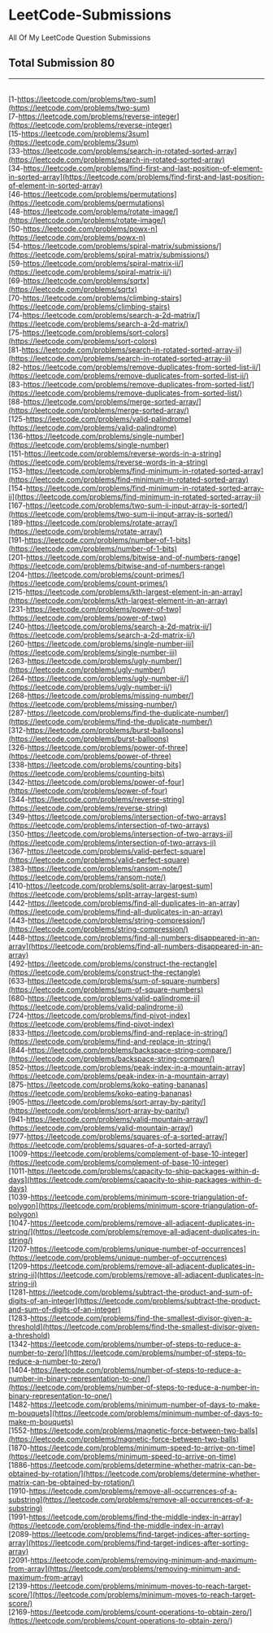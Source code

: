 # LeetCode-Submissions
All Of My LeetCode Question Submissions  
  
 ## Total Submission 80
 
 
 
 
 *******************************************************************************************************************************************************************
<br />[1-https://leetcode.com/problems/two-sum](https://leetcode.com/problems/two-sum)
<br />[7-https://leetcode.com/problems/reverse-integer](https://leetcode.com/problems/reverse-integer)
<br />[15-https://leetcode.com/problems/3sum](https://leetcode.com/problems/3sum)
<br />[33-https://leetcode.com/problems/search-in-rotated-sorted-array](https://leetcode.com/problems/search-in-rotated-sorted-array)
<br />[34-https://leetcode.com/problems/find-first-and-last-position-of-element-in-sorted-array](https://leetcode.com/problems/find-first-and-last-position-of-element-in-sorted-array)
<br />[46-https://leetcode.com/problems/permutations](https://leetcode.com/problems/permutations)
<br />[48-https://leetcode.com/problems/rotate-image/](https://leetcode.com/problems/rotate-image/)
<br />[50-https://leetcode.com/problems/powx-n](https://leetcode.com/problems/powx-n)
<br />[54-https://leetcode.com/problems/spiral-matrix/submissions/](https://leetcode.com/problems/spiral-matrix/submissions/)
<br />[59-https://leetcode.com/problems/spiral-matrix-ii/](https://leetcode.com/problems/spiral-matrix-ii/)
<br />[69-https://leetcode.com/problems/sqrtx](https://leetcode.com/problems/sqrtx)
<br />[70-https://leetcode.com/problems/climbing-stairs](https://leetcode.com/problems/climbing-stairs)
<br />[74-https://leetcode.com/problems/search-a-2d-matrix/](https://leetcode.com/problems/search-a-2d-matrix/)
<br />[75-https://leetcode.com/problems/sort-colors](https://leetcode.com/problems/sort-colors)
<br />[81-https://leetcode.com/problems/search-in-rotated-sorted-array-ii](https://leetcode.com/problems/search-in-rotated-sorted-array-ii)
<br />[82-https://leetcode.com/problems/remove-duplicates-from-sorted-list-ii/](https://leetcode.com/problems/remove-duplicates-from-sorted-list-ii/)
<br />[83-https://leetcode.com/problems/remove-duplicates-from-sorted-list/](https://leetcode.com/problems/remove-duplicates-from-sorted-list/)
<br />[88-https://leetcode.com/problems/merge-sorted-array/](https://leetcode.com/problems/merge-sorted-array/)
<br />[125-https://leetcode.com/problems/valid-palindrome](https://leetcode.com/problems/valid-palindrome)
<br />[136-https://leetcode.com/problems/single-number](https://leetcode.com/problems/single-number)
<br />[151-https://leetcode.com/problems/reverse-words-in-a-string](https://leetcode.com/problems/reverse-words-in-a-string)
<br />[153-https://leetcode.com/problems/find-minimum-in-rotated-sorted-array](https://leetcode.com/problems/find-minimum-in-rotated-sorted-array)
<br />[154-https://leetcode.com/problems/find-minimum-in-rotated-sorted-array-ii](https://leetcode.com/problems/find-minimum-in-rotated-sorted-array-ii)
<br />[167-https://leetcode.com/problems/two-sum-ii-input-array-is-sorted/](https://leetcode.com/problems/two-sum-ii-input-array-is-sorted/)
<br />[189-https://leetcode.com/problems/rotate-array/](https://leetcode.com/problems/rotate-array/)
<br />[191-https://leetcode.com/problems/number-of-1-bits](https://leetcode.com/problems/number-of-1-bits)
<br />[201-https://leetcode.com/problems/bitwise-and-of-numbers-range](https://leetcode.com/problems/bitwise-and-of-numbers-range)
<br />[204-https://leetcode.com/problems/count-primes/](https://leetcode.com/problems/count-primes/)
<br />[215-https://leetcode.com/problems/kth-largest-element-in-an-array](https://leetcode.com/problems/kth-largest-element-in-an-array)
<br />[231-https://leetcode.com/problems/power-of-two](https://leetcode.com/problems/power-of-two)
<br />[240-https://leetcode.com/problems/search-a-2d-matrix-ii/](https://leetcode.com/problems/search-a-2d-matrix-ii/)
<br />[260-https://leetcode.com/problems/single-number-iii](https://leetcode.com/problems/single-number-iii)
<br />[263-https://leetcode.com/problems/ugly-number/](https://leetcode.com/problems/ugly-number/)
<br />[264-https://leetcode.com/problems/ugly-number-ii/](https://leetcode.com/problems/ugly-number-ii/)
<br />[268-https://leetcode.com/problems/missing-number/](https://leetcode.com/problems/missing-number/)
<br />[287-https://leetcode.com/problems/find-the-duplicate-number/](https://leetcode.com/problems/find-the-duplicate-number/)
<br />[312-https://leetcode.com/problems/burst-balloons](https://leetcode.com/problems/burst-balloons)
<br />[326-https://leetcode.com/problems/power-of-three](https://leetcode.com/problems/power-of-three)
<br />[338-https://leetcode.com/problems/counting-bits](https://leetcode.com/problems/counting-bits)
<br />[342-https://leetcode.com/problems/power-of-four](https://leetcode.com/problems/power-of-four)
<br />[344-https://leetcode.com/problems/reverse-string](https://leetcode.com/problems/reverse-string)
<br />[349-https://leetcode.com/problems/intersection-of-two-arrays](https://leetcode.com/problems/intersection-of-two-arrays)
<br />[350-https://leetcode.com/problems/intersection-of-two-arrays-ii](https://leetcode.com/problems/intersection-of-two-arrays-ii)
<br />[367-https://leetcode.com/problems/valid-perfect-square](https://leetcode.com/problems/valid-perfect-square)
<br />[383-https://leetcode.com/problems/ransom-note/](https://leetcode.com/problems/ransom-note/)
<br />[410-https://leetcode.com/problems/split-array-largest-sum](https://leetcode.com/problems/split-array-largest-sum)
<br />[442-https://leetcode.com/problems/find-all-duplicates-in-an-array](https://leetcode.com/problems/find-all-duplicates-in-an-array)
<br />[443-https://leetcode.com/problems/string-compression/](https://leetcode.com/problems/string-compression/)
<br />[448-https://leetcode.com/problems/find-all-numbers-disappeared-in-an-array](https://leetcode.com/problems/find-all-numbers-disappeared-in-an-array)
<br />[492-https://leetcode.com/problems/construct-the-rectangle](https://leetcode.com/problems/construct-the-rectangle)
<br />[633-https://leetcode.com/problems/sum-of-square-numbers](https://leetcode.com/problems/sum-of-square-numbers)
<br />[680-https://leetcode.com/problems/valid-palindrome-ii](https://leetcode.com/problems/valid-palindrome-ii)
<br />[724-https://leetcode.com/problems/find-pivot-index](https://leetcode.com/problems/find-pivot-index)
<br />[833-https://leetcode.com/problems/find-and-replace-in-string/](https://leetcode.com/problems/find-and-replace-in-string/)
<br />[844-https://leetcode.com/problems/backspace-string-compare/](https://leetcode.com/problems/backspace-string-compare/)
<br />[852-https://leetcode.com/problems/peak-index-in-a-mountain-array](https://leetcode.com/problems/peak-index-in-a-mountain-array)
<br />[875-https://leetcode.com/problems/koko-eating-bananas](https://leetcode.com/problems/koko-eating-bananas)
<br />[905-https://leetcode.com/problems/sort-array-by-parity/](https://leetcode.com/problems/sort-array-by-parity/)
<br />[941-https://leetcode.com/problems/valid-mountain-array/](https://leetcode.com/problems/valid-mountain-array/)
<br />[977-https://leetcode.com/problems/squares-of-a-sorted-array/](https://leetcode.com/problems/squares-of-a-sorted-array/)
<br />[1009-https://leetcode.com/problems/complement-of-base-10-integer](https://leetcode.com/problems/complement-of-base-10-integer)
<br />[1011-https://leetcode.com/problems/capacity-to-ship-packages-within-d-days](https://leetcode.com/problems/capacity-to-ship-packages-within-d-days)
<br />[1039-https://leetcode.com/problems/minimum-score-triangulation-of-polygon](https://leetcode.com/problems/minimum-score-triangulation-of-polygon)
<br />[1047-https://leetcode.com/problems/remove-all-adjacent-duplicates-in-string/](https://leetcode.com/problems/remove-all-adjacent-duplicates-in-string/)
<br />[1207-https://leetcode.com/problems/unique-number-of-occurrences](https://leetcode.com/problems/unique-number-of-occurrences)
<br />[1209-https://leetcode.com/problems/remove-all-adjacent-duplicates-in-string-ii](https://leetcode.com/problems/remove-all-adjacent-duplicates-in-string-ii)
<br />[1281-https://leetcode.com/problems/subtract-the-product-and-sum-of-digits-of-an-integer](https://leetcode.com/problems/subtract-the-product-and-sum-of-digits-of-an-integer)
<br />[1283-https://leetcode.com/problems/find-the-smallest-divisor-given-a-threshold](https://leetcode.com/problems/find-the-smallest-divisor-given-a-threshold)
<br />[1342-https://leetcode.com/problems/number-of-steps-to-reduce-a-number-to-zero/](https://leetcode.com/problems/number-of-steps-to-reduce-a-number-to-zero/)
<br />[1404-https://leetcode.com/problems/number-of-steps-to-reduce-a-number-in-binary-representation-to-one/](https://leetcode.com/problems/number-of-steps-to-reduce-a-number-in-binary-representation-to-one/)
<br />[1482-https://leetcode.com/problems/minimum-number-of-days-to-make-m-bouquets](https://leetcode.com/problems/minimum-number-of-days-to-make-m-bouquets)
<br />[1552-https://leetcode.com/problems/magnetic-force-between-two-balls](https://leetcode.com/problems/magnetic-force-between-two-balls)
<br />[1870-https://leetcode.com/problems/minimum-speed-to-arrive-on-time](https://leetcode.com/problems/minimum-speed-to-arrive-on-time)
<br />[1886-https://leetcode.com/problems/determine-whether-matrix-can-be-obtained-by-rotation/](https://leetcode.com/problems/determine-whether-matrix-can-be-obtained-by-rotation/)
<br />[1910-https://leetcode.com/problems/remove-all-occurrences-of-a-substring](https://leetcode.com/problems/remove-all-occurrences-of-a-substring)
<br />[1991-https://leetcode.com/problems/find-the-middle-index-in-array](https://leetcode.com/problems/find-the-middle-index-in-array)
<br />[2089-https://leetcode.com/problems/find-target-indices-after-sorting-array](https://leetcode.com/problems/find-target-indices-after-sorting-array)
<br />[2091-https://leetcode.com/problems/removing-minimum-and-maximum-from-array](https://leetcode.com/problems/removing-minimum-and-maximum-from-array)
<br />[2139-https://leetcode.com/problems/minimum-moves-to-reach-target-score/](https://leetcode.com/problems/minimum-moves-to-reach-target-score/)
<br />[2169-https://leetcode.com/problems/count-operations-to-obtain-zero/](https://leetcode.com/problems/count-operations-to-obtain-zero/)
